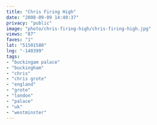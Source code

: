 ```yaml
---
title: "Chris Firing High"
date: "2008-09-09 14:40:37"
privacy: "public"
image: "photo/chris-firing-high/chris-firing-high.jpg"
views: "87"
faves: "1"
lat: "51501580"
lng: "-140399"
tags:
- "buckingam palace"
- "buckingham"
- "chris"
- "chris grote"
- "england"
- "grote"
- "london"
- "palace"
- "uk"
- "westminster"
---
```

<a href="/photos/2008/09/09/chris-firing-high"></a>
